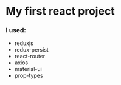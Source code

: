 # My first react project

### I used:

- reduxjs
- redux-persist
- react-router
- axios
- material-ui
- prop-types
